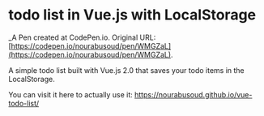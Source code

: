 # todo list in Vue.js with LocalStorage 
 _A Pen created at CodePen.io. Original URL: [https://codepen.io/nourabusoud/pen/WMGZaL](https://codepen.io/nourabusoud/pen/WMGZaL).

 A simple todo list built with Vue.js 2.0 that saves your todo items in the LocalStorage.

You can visit it here to actually use it: https://nourabusoud.github.io/vue-todo-list/
